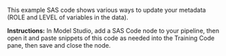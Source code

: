 This example SAS code shows various ways to update your metadata (ROLE and LEVEL of variables in the data).

**Instructions:** In Model Studio, add a SAS Code node to your pipeline, then open it and paste snippets of this code as needed into the Training Code pane, then save and close the node. 
